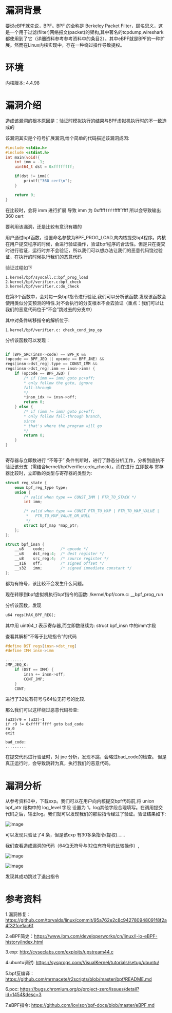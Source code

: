 # 漏洞背景
要说eBPF就先说，BPF。BPF 的全称是 Berkeley Packet Filter，顾名思义，这是一个用于过滤(filter)网络报文(packet)的架构,其中著名的tcpdump,wireshark都使用到了它（详细资料参考参考资料中的条目2）。其中eBPF就是BPF的一种扩展。然而在Linux内核实现中，存在一种绕过操作导致提权。

# 环境
内核版本: 4.4.98

# 漏洞介绍

造成该漏洞的根本原因是：验证时模拟执行的结果与BPF虚拟机执行时的不一致造成的

该漏洞其实是个符号扩展漏洞,给个简单的代码描述该漏洞成因:
```c
#include <stdio.h>
#include <stdint.h>
int main(void){
    int imm = -1;   
    uint64_t dst = 0xffffffff;

    if(dst != imm){
        printf("360 cert\n");
    }   

    return 0;
}

```
在比较时，会将 imm 进行扩展 导致 imm 为 0xffff`ffff`ffff`ffff 所以会导致输出 360 cert

要利用该漏洞，还是比较有意识有趣的

用户通过bpf函数，设置命名参数为BPF_PROG_LOAD,向内核提交bpf程序。内核在用户提交程序的时候，会进行验证操作，验证bpf程序的合法性。但是只在提交时进行验证，运行时并不会验证，所以我们可以想办法让我们的恶意代码饶过验证，在执行的时候执行我们的恶意代码

验证过程如下

    1.kernel/bpf/syscall.c:bpf_prog_load
    2.kernel/bpf/verifier.c:bpf_check
    3.kernel/bpf/verifier.c:do_check
    
在第3个函数中，会对每一条bpf指令进行验证,我们可以分析该函数.发现该函数会使用类似分支预测的特性.对不会执行的分支根本不会去验证（重点：我们可以让我们的恶意代码位于“不会”跳过去的分支中）

其中对条件转移指令的解析位于:
    
    1.kernel/bpf/verifier.c: check_cond_jmp_op

分析该函数可以发现：

```c

if (BPF_SRC(insn->code) == BPF_K &&
(opcode == BPF_JEQ || opcode == BPF_JNE) &&
regs[insn->dst_reg].type == CONST_IMM &&
regs[insn->dst_reg].imm == insn->imm) {
	if (opcode == BPF_JEQ) {
		/* if (imm == imm) goto pc+off;
		* only follow the goto, ignore
		fall-through
		*/
		*insn_idx += insn->off;
		return 0;
	} else {
		/* if (imm != imm) goto pc+off;
		* only follow fall-through branch,
		since
		* that's where the program will go
		*/
		return 0;
	}
}
	
```
寄存器与立即数进行 “不等于” 条件判断时，进行了静态分析工作，分析到底执不验证该分支（需结合kernel/bpf/verifier.c:do_check）。而在进行 立即数与 寄存器比较时，立即数的类型与寄存器的类型为:
```c
struct reg_state {
	enum bpf_reg_type type;
	union {
		/* valid when type == CONST_IMM | PTR_TO_STACK */
		int imm;

		/* valid when type == CONST_PTR_TO_MAP | PTR_TO_MAP_VALUE |
		 *   PTR_TO_MAP_VALUE_OR_NULL
		 */
		struct bpf_map *map_ptr;
	};
};

struct bpf_insn {
	__u8	code;		/* opcode */
	__u8	dst_reg:4;	/* dest register */
	__u8	src_reg:4;	/* source register */
	__s16	off;		/* signed offset */
	__s32	imm;		/* signed immediate constant */
};
```
都为有符号，该比较不会发生什么问题。

现在转移到bpf虚拟机执行bpf指令的函数:
/kernel/bpf/core.c: __bpf_prog_run

分析该函数，发现
``` c
u64 regs[MAX_BPF_REG];
```
其中用 uint64_t 表示寄存器,而立即数继续为:
struct bpf_insn 中的imm字段

查看其解析“不等于比较指令”的代码

```c
#define DST	regs[insn->dst_reg]
#define IMM	insn->imm

........
JMP_JEQ_K:
	if (DST == IMM) {
		insn += insn->off;
		CONT_JMP;
	}
	CONT;
```

进行了32位有符号与64位无符号的比较.

那么我们可以这样绕过恶意代码检查:
```
(u32)r9 = (u32)-1
if r9 != 0xffff`ffff goto bad_code
ro,0
exit

bad_code:
.........
```
在提交代码进行验证时，对 jne 分析，发现不跳，会略过bad_code的检查。
但是真正运行时，会导致跳转为真，执行我们的恶意代码。

# 漏洞分析

从参考资料3中，下载exp。我们可以在用户向内核提交bpf代码前,将 union bpf_attr 结构中的 log_level 字段 设置为 1，log其他字段合理填写。在调用提交代码之后，输出log。我们就可以发现我们的那些指令经过了验证。验证结果如下:

![image](./images/1.PNG)

可以发现只验证了4 条，但是该exp 有30多条指令(提权)......

我们查看造成漏洞的代码（64位无符号与32位有符号的比较操作）,

![image](./images/2.PNG)

![image](./images/3.PNG)

发现其成功跳过了退出指令
# 参考资料


1.漏洞修复：https://github.com/torvalds/linux/commit/95a762e2c8c942780948091f8f2a4f32fce1ac6f

2.eBPF简史：https://www.ibm.com/developerworks/cn/linux/l-lo-eBPF-history/index.html

3.exp:
http://cyseclabs.com/exploits/upstream44.c

4.ubuntu调试:
https://sysprogs.com/VisualKernel/tutorials/setup/ubuntu/

5.bpf反编译：
https://github.com/mrmacete/r2scripts/blob/master/bpf/README.md

6.poc:
https://bugs.chromium.org/p/project-zero/issues/detail?id=1454&desc=3

7.eBPF指令:
https://github.com/iovisor/bpf-docs/blob/master/eBPF.md